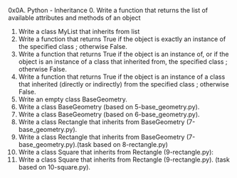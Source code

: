 0x0A. Python - Inheritance
0. Write a function that returns the list of available attributes and methods of an object
1. Write a class MyList that inherits from list
2. Write a function that returns True if the object is exactly an instance of the specified class ; otherwise False.
3. Write a function that returns True if the object is an instance of, or if the object is an instance of a class that inherited from, the specified class ; otherwise False.
4. Write a function that returns True if the object is an instance of a class that inherited (directly or indirectly) from the specified class ; otherwise False.
5. Write an empty class BaseGeometry.
6. Write a class BaseGeometry (based on 5-base_geometry.py).
7. Write a class BaseGeometry (based on 6-base_geometry.py).
8. Write a class Rectangle that inherits from BaseGeometry (7-base_geometry.py).
9. Write a class Rectangle that inherits from BaseGeometry (7-base_geometry.py).(task based on 8-rectangle.py)
10. Write a class Square that inherits from Rectangle (9-rectangle.py):
11. Write a class Square that inherits from Rectangle (9-rectangle.py). (task based on 10-square.py).

